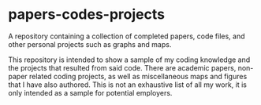 # papers-codes-projects
A repository containing a collection of completed papers, code files, and other personal projects such as graphs and maps.

This repository is intended to show a sample of my coding knowledge and the projects that resulted from said code. There are academic papers, non-paper related coding projects, as well as miscellaneous maps and figures that I have also authored. This is not an exhaustive list of all my work, it is only intended as a sample for potential employers. 
